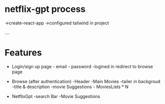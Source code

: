 # netflix-gpt process

->create-react-app 
->configured tailwind in project




....
# Features
- Login/sign up page
      - email
      - password
      -logined in redirect to browse page
- Browse (after authentication)
  -Header
  -Main Movies
      -tailer in backgroud
      -title & description
      -movie Suggestions
         - MoviesLists * N 

- NetflixGpt
  -search Bar
  -Movie Suggestions